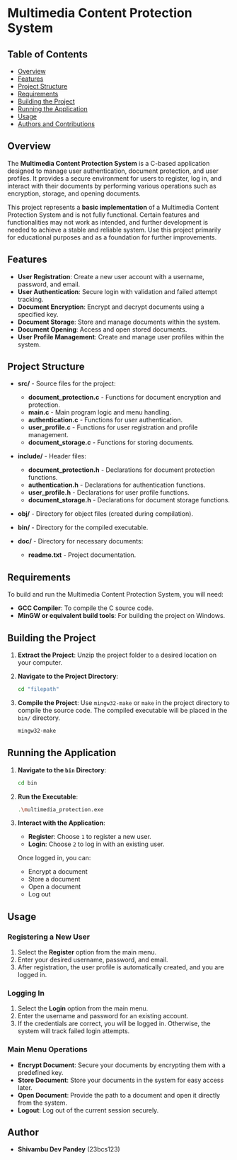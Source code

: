 # Multimedia Content Protection System

## Table of Contents

- [Overview](#overview)
- [Features](#features)
- [Project Structure](#project-structure)
- [Requirements](#requirements)
- [Building the Project](#building-the-project)
- [Running the Application](#running-the-application)
- [Usage](#usage)
- [Authors and Contributions](#authors-and-contributions)

## Overview

The **Multimedia Content Protection System** is a C-based application designed to manage user authentication, document protection, and user profiles. It provides a secure environment for users to register, log in, and interact with their documents by performing various operations such as encryption, storage, and opening documents.

This project represents a **basic implementation** of a Multimedia Content Protection System and is not fully functional. Certain features and functionalities may not work as intended, and further development is needed to achieve a stable and reliable system. Use this project primarily for educational purposes and as a foundation for further improvements.

## Features

- **User Registration**: Create a new user account with a username, password, and email.
- **User Authentication**: Secure login with validation and failed attempt tracking.
- **Document Encryption**: Encrypt and decrypt documents using a specified key.
- **Document Storage**: Store and manage documents within the system.
- **Document Opening**: Access and open stored documents.
- **User Profile Management**: Create and manage user profiles within the system.

## Project Structure

- **src/** - Source files for the project:
  - **document_protection.c** - Functions for document encryption and protection.
  - **main.c** - Main program logic and menu handling.
  - **authentication.c** - Functions for user authentication.
  - **user_profile.c** - Functions for user registration and profile management.
  - **document_storage.c** - Functions for storing documents.

- **include/** - Header files:
  - **document_protection.h** - Declarations for document protection functions.
  - **authentication.h** - Declarations for authentication functions.
  - **user_profile.h** - Declarations for user profile functions.
  - **document_storage.h** - Declarations for document storage functions.

- **obj/** - Directory for object files (created during compilation).

- **bin/** - Directory for the compiled executable.

- **doc/** - Directory for necessary documents:
  - **readme.txt** - Project documentation.



## Requirements

To build and run the Multimedia Content Protection System, you will need:

- **GCC Compiler**: To compile the C source code.
- **MinGW or equivalent build tools**: For building the project on Windows.

## Building the Project

1. **Extract the Project**: Unzip the project folder to a desired location on your computer.

2. **Navigate to the Project Directory**:

    ```bash
    cd "filepath"
    ```

3. **Compile the Project**: Use `mingw32-make` or `make` in the project directory to compile the source code. The compiled executable will be placed in the `bin/` directory.

    ```bash
    mingw32-make
    ```

## Running the Application

1. **Navigate to the `bin` Directory**:

    ```bash
    cd bin
    ```

2. **Run the Executable**:

    ```bash
    .\multimedia_protection.exe
    ```

3. **Interact with the Application**:

    - **Register**: Choose `1` to register a new user.
    - **Login**: Choose `2` to log in with an existing user.

    Once logged in, you can:
    - Encrypt a document
    - Store a document
    - Open a document
    - Log out

## Usage

### Registering a New User

1. Select the **Register** option from the main menu.
2. Enter your desired username, password, and email.
3. After registration, the user profile is automatically created, and you are logged in.

### Logging In

1. Select the **Login** option from the main menu.
2. Enter the username and password for an existing account.
3. If the credentials are correct, you will be logged in. Otherwise, the system will track failed login attempts.

### Main Menu Operations

- **Encrypt Document**: Secure your documents by encrypting them with a predefined key.
- **Store Document**: Store your documents in the system for easy access later.
- **Open Document**: Provide the path to a document and open it directly from the system.
- **Logout**: Log out of the current session securely.

## Author

- **Shivambu Dev Pandey** (23bcs123)



